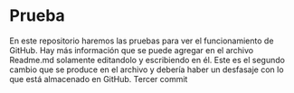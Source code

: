 # Prueba
En este repositorio haremos las pruebas para ver el funcionamiento de GitHub.
Hay más información que se puede agregar en el archivo Readme.md solamente editandolo y escribiendo en él.
Este es el segundo cambio que se produce en el archivo y debería haber un desfasaje con lo que está almacenado en GitHub.
Tercer commit 
